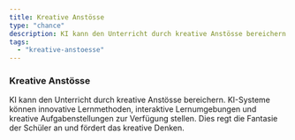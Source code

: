```yaml
---
title: Kreative Anstösse
type: "chance"
description: KI kann den Unterricht durch kreative Anstösse bereichern.
tags:
  - "kreative-anstoesse"
---
```


### Kreative Anstösse

KI kann den Unterricht durch kreative Anstösse bereichern. KI-Systeme können innovative Lernmethoden, interaktive Lernumgebungen und kreative Aufgabenstellungen zur Verfügung stellen. Dies regt die Fantasie der Schüler an und fördert das kreative Denken.
